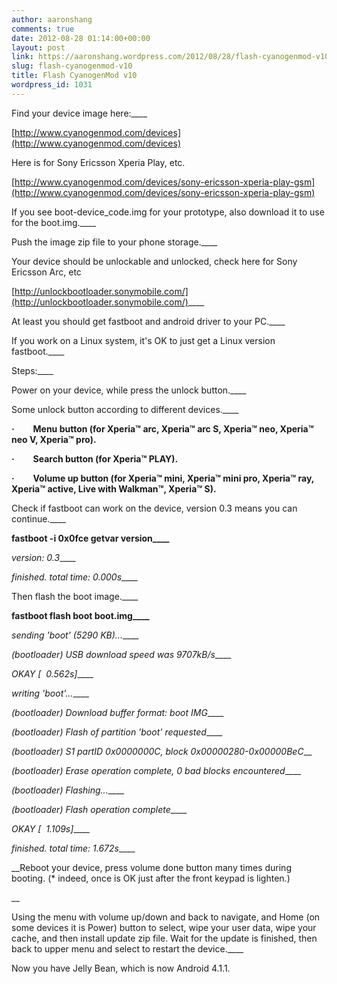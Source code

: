 ```yaml
---
author: aaronshang
comments: true
date: 2012-08-28 01:14:00+00:00
layout: post
link: https://aaronshang.wordpress.com/2012/08/28/flash-cyanogenmod-v10/
slug: flash-cyanogenmod-v10
title: Flash CyanogenMod v10
wordpress_id: 1031
---
```


  


Find your device image here:____

[http://www.cyanogenmod.com/devices](http://www.cyanogenmod.com/devices)

  


Here is for Sony Ericsson Xperia Play, etc.

[http://www.cyanogenmod.com/devices/sony-ericsson-xperia-play-gsm](http://www.cyanogenmod.com/devices/sony-ericsson-xperia-play-gsm)

  


If you see boot-device_code.img for your prototype, also download it to use for the boot.img.____

Push the image zip file to your phone storage.____

  


Your device should be unlockable and unlocked, check here for Sony Ericsson Arc, etc

[http://unlockbootloader.sonymobile.com/](http://unlockbootloader.sonymobile.com/)____

  


At least you should get fastboot and android driver to your PC.____

If you work on a Linux system, it's OK to just get a Linux version fastboot.____

  
  


Steps:____

Power on your device, while press the unlock button.____

Some unlock button according to different devices.____

__·         __Menu button (for Xperia™ arc, Xperia™ arc S, Xperia™ neo, Xperia™ neo V, Xperia™ pro).____

__·         __Search button (for Xperia™ PLAY).____

__·         __Volume up button (for Xperia™ mini, Xperia™ mini pro, Xperia™ ray, Xperia™ active, Live with Walkman™, Xperia™ S).____

  


Check if fastboot can work on the device, version 0.3 means you can continue.____

**fastboot -i 0x0fce getvar version____**

_version: 0.3_____

_finished. total time: 0.000s_____

  


Then flash the boot image.____

**fastboot flash boot boot.img____**

_sending 'boot' (5290 KB)..._____

_(bootloader) USB download speed was 9707kB/s_____

_OKAY [  0.562s]_____

_writing 'boot'..._____

_(bootloader) Download buffer format: boot IMG_____

_(bootloader) Flash of partition 'boot' requested_____

_(bootloader) S1 partID 0x0000000C, block 0x00000280-0x00000BeC___

_(bootloader) Erase operation complete, 0 bad blocks encountered_____

_(bootloader) Flashing..._____

_(bootloader) Flash operation complete_____

_OKAY [  1.109s]_____

_finished. total time: 1.672s_____

  


__Reboot your device, press volume done button many times during booting. (* indeed, once is OK just after the front keypad is lighten.)

__

  


Using the menu with volume up/down and back to navigate, and Home (on some devices it is Power) button to select, wipe your user data, wipe your cache, and then install update zip file. Wait for the update is finished, then back to upper menu and select to restart the device.____

  


Now you have Jelly Bean, which is now Android 4.1.1.
